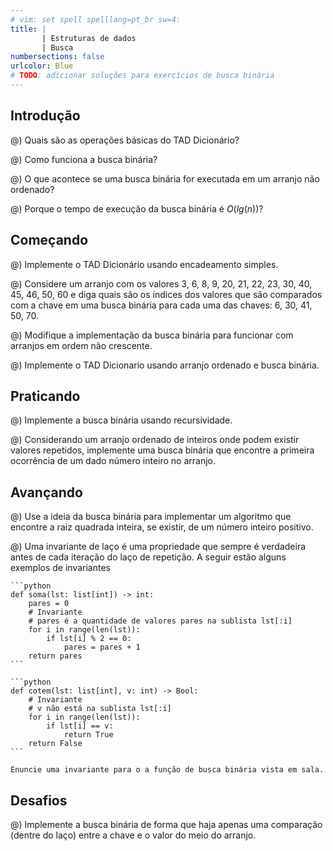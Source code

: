 ```yaml
---
# vim: set spell spelllang=pt_br sw=4:
title: |
       | Estruturas de dados
       | Busca
numbersections: false
urlcolor: Blue
# TODO: adicionar soluções para exercícios de busca binária
---
```



## Introdução

@) Quais são as operações básicas do TAD Dicionário?

@) Como funciona a busca binária?

@) O que acontece se uma busca binária for executada em um arranjo não ordenado?

@) Porque o tempo de execução da busca binária é $O(lg(n))$?


## Começando

@) Implemente o TAD Dicionário usando encadeamento simples.

@) Considere um arranjo com os valores 3, 6, 8, 9, 20, 21, 22, 23, 30, 40, 45, 46, 50, 60 e diga quais são os índices dos valores que são comparados com a chave em uma busca binária para cada uma das chaves: 6, 30, 41, 50, 70.

@) Modifique a implementação da busca binária para funcionar com arranjos em ordem não crescente.

@) Implemente o TAD Dicionario usando arranjo ordenado e busca binária.


## Praticando

@) Implemente a busca binária usando recursividade.

@) Considerando um arranjo ordenado de inteiros onde podem existir valores repetidos, implemente uma busca binária que encontre a primeira ocorrência de um dado número inteiro no arranjo.


## Avançando

@) Use a ideia da busca binária para implementar um algoritmo que encontre a raiz quadrada inteira, se existir, de um número inteiro positivo.

@) Uma invariante de laço é uma propriedade que sempre é verdadeira antes de cada iteração do laço de repetição. A seguir estão alguns exemplos de invariantes

    ```python
    def soma(lst: list[int]) -> int:
        pares = 0
        # Invariante
        # pares é a quantidade de valores pares na sublista lst[:i]
        for i in range(len(lst)):
            if lst[i] % 2 == 0:
                pares = pares + 1
        return pares
    ```

    ```python
    def cotem(lst: list[int], v: int) -> Bool:
        # Invariante
        # v não está na sublista lst[:i]
        for i in range(len(lst)):
            if lst[i] == v:
                return True
        return False
    ```

    Enuncie uma invariante para o a função de busca binária vista em sala.


## Desafios

@) Implemente a busca binária de forma que haja apenas uma comparação (dentre do laço) entre a chave e o valor do meio do arranjo.
